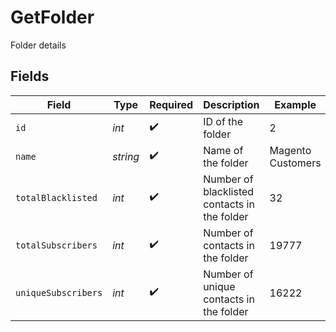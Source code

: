 # GetFolder

Folder details


## Fields

| Field                                        | Type                                         | Required                                     | Description                                  | Example                                      |
| -------------------------------------------- | -------------------------------------------- | -------------------------------------------- | -------------------------------------------- | -------------------------------------------- |
| `id`                                         | *int*                                        | :heavy_check_mark:                           | ID of the folder                             | 2                                            |
| `name`                                       | *string*                                     | :heavy_check_mark:                           | Name of the folder                           | Magento Customers                            |
| `totalBlacklisted`                           | *int*                                        | :heavy_check_mark:                           | Number of blacklisted contacts in the folder | 32                                           |
| `totalSubscribers`                           | *int*                                        | :heavy_check_mark:                           | Number of contacts in the folder             | 19777                                        |
| `uniqueSubscribers`                          | *int*                                        | :heavy_check_mark:                           | Number of unique contacts in the folder      | 16222                                        |
